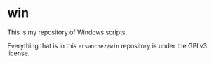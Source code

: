 # win

This is my repository of Windows scripts. 

Everything that is in this `ersanchez/win` repository is under the GPLv3 license.
